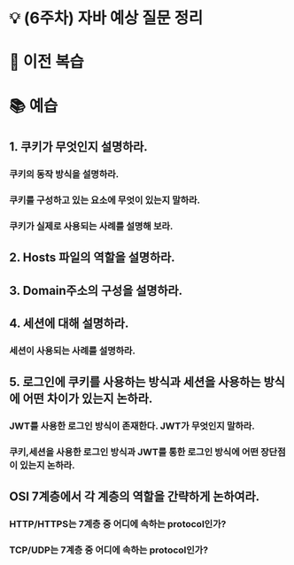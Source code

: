 # 💡 (6주차) 자바 예상 질문 정리

# 📜 이전 복습


# 📚 예습

## 1. 쿠키가 무엇인지 설명하라.

### 쿠키의 동작 방식을 설명하라.

### 쿠키를 구성하고 있는 요소에 무엇이 있는지 말하라.

### 쿠키가 실제로 사용되는 사례를 설명해 보라.

## 2. Hosts 파일의 역할을 설명하라.

## 3. Domain주소의 구성을 설명하라.

## 4. 세션에 대해 설명하라.

### 세션이 사용되는 사례를 설명하라.

## 5. 로그인에 쿠키를 사용하는 방식과 세션을 사용하는 방식에 어떤 차이가 있는지 논하라.

### JWT를 사용한 로그인 방식이 존재한다. JWT가 무엇인지 말하라.

### 쿠키,세션을 사용한 로그인 방식과 JWT를 통한 로그인 방식에 어떤 장단점이 있는지 논하라.

## OSI 7계층에서 각 계층의 역할을 간략하게 논하여라.

### HTTP/HTTPS는 7계층 중 어디에 속하는 protocol인가?

### TCP/UDP는 7계층 중 어디에 속하는 protocol인가?


